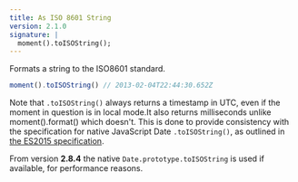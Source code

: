 ```yaml
---
title: As ISO 8601 String
version: 2.1.0
signature: |
  moment().toISOString();
---
```


Formats a string to the ISO8601 standard.

```javascript
moment().toISOString() // 2013-02-04T22:44:30.652Z
```

Note that ``.toISOString()`` always returns a timestamp in UTC, even if the moment in question is in local mode.It also returns milliseconds unlike moment().format() which doesn't.
This is done to provide consistency with the specification for native JavaScript Date ``.toISOString()``, as outlined in 
[ the ES2015 specification](https://www.ecma-international.org/ecma-262/6.0/#sec-date.prototype.toisostring).

From version **2.8.4** the native `Date.prototype.toISOString` is used if
available, for performance reasons.
